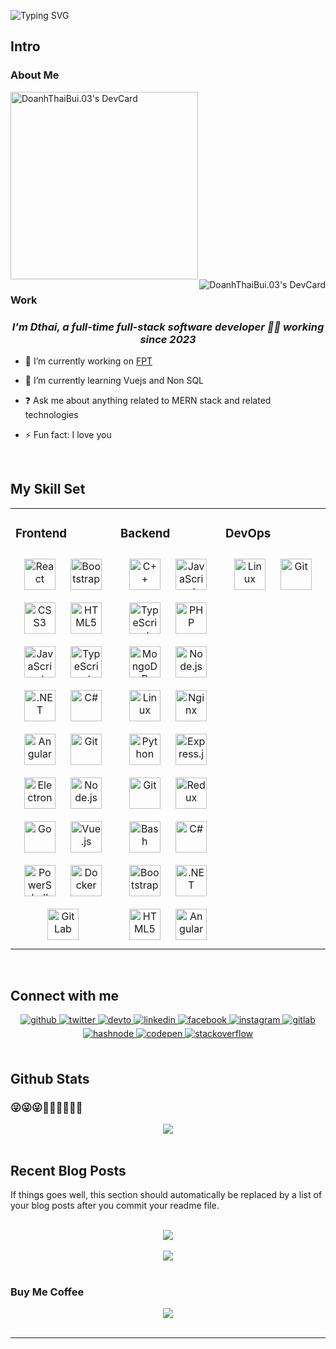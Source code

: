 ![Typing SVG](https://readme-typing-svg.demolab.com?font=Fira+Code+Retina&weight=600&pause=1000&color=F74BB7&background=1FFF3E00&center=true&vCenter=true&multiline=true&width=435&lines=Hello%2C+My+Name+is+DThai16gg)





## Intro  


### About Me  
<div>
  <a align="left" href="https://app.daily.dev/dthai16"><img src="https://api.daily.dev/devcards/1648b7ab7603493490760f70867f32f3.png?r=c2v" width="300" alt="DoanhThaiBui.03's DevCard"/></a>
  <img align="right" src="https://external-content.duckduckgo.com/iu/?u=https%3A%2F%2Fc.tenor.com%2FGfSX-u7VGM4AAAAC%2Fcoding.gif&f=1&nofb=1&ipt=30a4578d2ce88c9759b5ece6963fe00bd20c5151217f668964210898aaba2746&ipo=images"  alt="DoanhThaiBui.03's DevCard"/>
</div>  
  



### Work  
### ***<div align="center">I'm Dthai, a full-time full-stack software developer 👨‍💻 working since 2023 </div>***  
  

- 🔭 I’m currently working on [FPT](https://fpt.com.vn/en)  
  

- 🌱 I’m currently learning Vuejs and Non SQL  
  

- ❓ Ask me about anything related to MERN stack and related technologies  
  

- ⚡ Fun fact: I love you  
  

<br/>  


## My Skill Set  
<table><tr><td valign="top" width="33%">



### Frontend  
<div align="center">  
<a href="https://reactjs.org/" target="_blank"><img style="margin: 10px" src="https://profilinator.rishav.dev/skills-assets/react-original-wordmark.svg" alt="React" height="50" /></a>  
<a href="https://getbootstrap.com/docs/3.4/javascript/" target="_blank"><img style="margin: 10px" src="https://profilinator.rishav.dev/skills-assets/bootstrap-plain.svg" alt="Bootstrap" height="50" /></a>  
<a href="https://www.w3schools.com/css/" target="_blank"><img style="margin: 10px" src="https://profilinator.rishav.dev/skills-assets/css3-original-wordmark.svg" alt="CSS3" height="50" /></a>  
<a href="https://en.wikipedia.org/wiki/HTML5" target="_blank"><img style="margin: 10px" src="https://profilinator.rishav.dev/skills-assets/html5-original-wordmark.svg" alt="HTML5" height="50" /></a>  
<a href="https://www.javascript.com/" target="_blank"><img style="margin: 10px" src="https://profilinator.rishav.dev/skills-assets/javascript-original.svg" alt="JavaScript" height="50" /></a>  
<a href="https://www.typescriptlang.org/" target="_blank"><img style="margin: 10px" src="https://profilinator.rishav.dev/skills-assets/typescript-original.svg" alt="TypeScript" height="50" /></a>  
<a href="https://dotnet.microsoft.com/download/dotnet-framework" target="_blank"><img style="margin: 10px" src="https://profilinator.rishav.dev/skills-assets/dot-net-original-wordmark.svg" alt=".NET" height="50" /></a>  
<a href="https://docs.microsoft.com/en-us/dotnet/csharp/" target="_blank"><img style="margin: 10px" src="https://profilinator.rishav.dev/skills-assets/csharp-original.svg" alt="C#" height="50" /></a>  
<a href="https://angular.io/" target="_blank"><img style="margin: 10px" src="https://profilinator.rishav.dev/skills-assets/angularjs-original.svg" alt="Angular" height="50" /></a>  
<a href="https://github.com/" target="_blank"><img style="margin: 10px" src="https://profilinator.rishav.dev/skills-assets/git-scm-icon.svg" alt="Git" height="50" /></a>  
<a href="https://www.electronjs.org/" target="_blank"><img style="margin: 10px" src="https://profilinator.rishav.dev/skills-assets/electron-original.svg" alt="Electron" height="50" /></a>  
<a href="https://nodejs.org/" target="_blank"><img style="margin: 10px" src="https://profilinator.rishav.dev/skills-assets/nodejs-original-wordmark.svg" alt="Node.js" height="50" /></a>  
<a href="https://go.dev/" target="_blank"><img style="margin: 10px" src="https://profilinator.rishav.dev/skills-assets/go-original.svg" alt="Go" height="50" /></a>  
<a href="https://vuejs.org/" target="_blank"><img style="margin: 10px" src="https://profilinator.rishav.dev/skills-assets/vuejs-original-wordmark.svg" alt="Vue.js" height="50" /></a>  
<a href="https://docs.microsoft.com/en-us/powershell/" target="_blank"><img style="margin: 10px" src="https://profilinator.rishav.dev/skills-assets/powershell.png" alt="PowerShell" height="50" /></a>  
<a href="https://www.docker.com/" target="_blank"><img style="margin: 10px" src="https://profilinator.rishav.dev/skills-assets/docker-original-wordmark.svg" alt="Docker" height="50" /></a>  
<a href="https://about.gitlab.com/" target="_blank"><img style="margin: 10px" src="https://profilinator.rishav.dev/skills-assets/gitlab.svg" alt="GitLab" height="50" /></a>  
</div>

</td><td valign="top" width="33%">



### Backend  
<div align="center">  
<a href="https://www.cplusplus.com/" target="_blank"><img style="margin: 10px" src="https://profilinator.rishav.dev/skills-assets/cplusplus-original.svg" alt="C++" height="50" /></a>  
<a href="https://www.javascript.com/" target="_blank"><img style="margin: 10px" src="https://profilinator.rishav.dev/skills-assets/javascript-original.svg" alt="JavaScript" height="50" /></a>  
<a href="https://www.typescriptlang.org/" target="_blank"><img style="margin: 10px" src="https://profilinator.rishav.dev/skills-assets/typescript-original.svg" alt="TypeScript" height="50" /></a>  
<a href="https://www.php.net/" target="_blank"><img style="margin: 10px" src="https://profilinator.rishav.dev/skills-assets/php-original.svg" alt="PHP" height="50" /></a>  
<a href="https://www.mongodb.com/" target="_blank"><img style="margin: 10px" src="https://profilinator.rishav.dev/skills-assets/mongodb-original-wordmark.svg" alt="MongoDB" height="50" /></a>  
<a href="https://nodejs.org/" target="_blank"><img style="margin: 10px" src="https://profilinator.rishav.dev/skills-assets/nodejs-original-wordmark.svg" alt="Node.js" height="50" /></a>  
<a href="https://www.linux.org/" target="_blank"><img style="margin: 10px" src="https://profilinator.rishav.dev/skills-assets/linux-original.svg" alt="Linux" height="50" /></a>  
<a href="https://www.nginx.com/" target="_blank"><img style="margin: 10px" src="https://profilinator.rishav.dev/skills-assets/nginx-original.svg" alt="Nginx" height="50" /></a>  
<a href="https://www.python.org/" target="_blank"><img style="margin: 10px" src="https://profilinator.rishav.dev/skills-assets/python-original.svg" alt="Python" height="50" /></a>  
<a href="https://expressjs.com/" target="_blank"><img style="margin: 10px" src="https://profilinator.rishav.dev/skills-assets/express-original-wordmark.svg" alt="Express.js" height="50" /></a>  
<a href="https://github.com/" target="_blank"><img style="margin: 10px" src="https://profilinator.rishav.dev/skills-assets/git-scm-icon.svg" alt="Git" height="50" /></a>  
<a href="https://redux.js.org/" target="_blank"><img style="margin: 10px" src="https://profilinator.rishav.dev/skills-assets/redux-original.svg" alt="Redux" height="50" /></a>  
<a href="https://www.gnu.org/software/bash/" target="_blank"><img style="margin: 10px" src="https://profilinator.rishav.dev/skills-assets/gnu_bash-icon.svg" alt="Bash" height="50" /></a>  
<a href="https://docs.microsoft.com/en-us/dotnet/csharp/" target="_blank"><img style="margin: 10px" src="https://profilinator.rishav.dev/skills-assets/csharp-original.svg" alt="C#" height="50" /></a>  
<a href="https://getbootstrap.com/docs/3.4/javascript/" target="_blank"><img style="margin: 10px" src="https://profilinator.rishav.dev/skills-assets/bootstrap-plain.svg" alt="Bootstrap" height="50" /></a>  
<a href="https://dotnet.microsoft.com/download/dotnet-framework" target="_blank"><img style="margin: 10px" src="https://profilinator.rishav.dev/skills-assets/dot-net-original-wordmark.svg" alt=".NET" height="50" /></a>  
<a href="https://en.wikipedia.org/wiki/HTML5" target="_blank"><img style="margin: 10px" src="https://profilinator.rishav.dev/skills-assets/html5-original-wordmark.svg" alt="HTML5" height="50" /></a>  
<a href="https://angular.io/" target="_blank"><img style="margin: 10px" src="https://profilinator.rishav.dev/skills-assets/angularjs-original.svg" alt="Angular" height="50" /></a>  
</div>

</td><td valign="top" width="33%">



### DevOps  
<div align="center">  
<a href="https://www.linux.org/" target="_blank"><img style="margin: 10px" src="https://profilinator.rishav.dev/skills-assets/linux-original.svg" alt="Linux" height="50" /></a>  
<a href="https://github.com/" target="_blank"><img style="margin: 10px" src="https://profilinator.rishav.dev/skills-assets/git-scm-icon.svg" alt="Git" height="50" /></a>  
</div>

</td></tr></table>  

<br/>  


## Connect with me  
<div align="center">
<a href="https://github.com/Dthai16gg" target="_blank">
<img src=https://img.shields.io/badge/github-%2324292e.svg?&style=for-the-badge&logo=github&logoColor=white alt=github style="margin-bottom: 5px;" />
</a>
<a href="https://twitter.com/BiDoanhThi1" target="_blank">
<img src=https://img.shields.io/badge/twitter-%2300acee.svg?&style=for-the-badge&logo=twitter&logoColor=white alt=twitter style="margin-bottom: 5px;" />
</a>
<a href="https://dev.to/dthai16" target="_blank">
<img src=https://img.shields.io/badge/dev.to-%2308090A.svg?&style=for-the-badge&logo=dev.to&logoColor=white alt=devto style="margin-bottom: 5px;" />
</a>
<a href="https://linkedin.com/in/thaibg16" target="_blank">
<img src=https://img.shields.io/badge/linkedin-%231E77B5.svg?&style=for-the-badge&logo=linkedin&logoColor=white alt=linkedin style="margin-bottom: 5px;" />
</a>
<a href="https://www.facebook.com/dthai16gg" target="_blank">
<img src=https://img.shields.io/badge/facebook-%232E87FB.svg?&style=for-the-badge&logo=facebook&logoColor=white alt=facebook style="margin-bottom: 5px;" />
</a>
<a href="https://instagram.com/dthai16.gg" target="_blank">
<img src=https://img.shields.io/badge/instagram-%23000000.svg?&style=for-the-badge&logo=instagram&logoColor=white alt=instagram style="margin-bottom: 5px;" />
</a>
<a href="https://gitlab.com/Dthai16gg" target="_blank">
<img src=https://img.shields.io/badge/gitlab-330F63.svg?&style=for-the-badge&logo=gitlab&logoColor=white alt=gitlab style="margin-bottom: 5px;" />
</a>
<a href="https://hashnode.com/@dthai16gg" target="_blank">
<img src=https://img.shields.io/badge/hashnode-%232962FF.svg?&style=for-the-badge&logo=hashnode&logoColor=white alt=hashnode style="margin-bottom: 5px;" />
</a>
<a href="https://codepen.com/thai16-gg" target="_blank">
<img src=https://img.shields.io/badge/codepen-%23131417.svg?&style=for-the-badge&logo=codepen&logoColor=white alt=codepen style="margin-bottom: 5px;" />
</a>
<a href="https://stackoverflow.com/users/16666506/doanh-thái" target="_blank">
<img src=https://img.shields.io/badge/stackoverflow-%23F28032.svg?&style=for-the-badge&logo=stackoverflow&logoColor=white alt=stackoverflow style="margin-bottom: 5px;" />
</a>  
</div>  
  

<br/>  


## Github Stats  


### 😜😜😜🤷‍♂️🤷‍♂️🤷‍♂️  
<div align="center"><img src="https://github-readme-stats.vercel.app/api?username=Dthai16gg&show_icons=true&count_private=true&hide_border=true" align="center" /></div>  

<br/>  


## Recent Blog Posts  
<!-- BLOG-POST-LIST:START -->  
If things goes well, this section should automatically be replaced by a list of your blog posts after you commit your readme file. 
<!-- BLOG-POST-LIST:END -->  

<br/>  

<div align="center"><img src="https://spotify-github-profile.vercel.app/api/view?uid=31wk6v44xos2iwing5on35vtanfe&cover_image=true&theme=default&show_offline=false&background_color=121212&interchange=false" /></div>  

<br/>  

<div align="center">
<img src="https://komarev.com/ghpvc/?username=Dthai16gg&&style=flat-square" align="center" />
</div>  
  

<br/>  

### Buy Me Coffee  

<div align="center">
            <a href="#" target="_blank" style="display: inline-block;">
                <img
                    src="https://lh3.googleusercontent.com/L0iGbFvjWwWPEEvUVavGsN-Vye9N8LNsf0ZqaXT7DQrojDgMkbn4WcnXHB_Pb6hmjCuUYOvceDGVE0d21sCqI1FrE9v0-LhlbXLObrxKkdzfVebhbfMq8TdclB9zsFUUfcLeys8n4aqF5cP_kT9QlSkjlQ-sX6Jhjxsmrxx0Fdf0dBFJjVMTiEgJg0ogymlhRmCLuTfYdmlbYLjgBZhn6sExIKlzhjJXwovRM42QtpULA7oQ8agUB3bwK6ph2R3PiNXlYxawseY9vKB_78iJQp7FWYoGW5RZ9IZ82XiWbxslp4cVqV6PSv9r1oA0b1Rg_aBkT4n65WYQnQZCPAcOHJQufRQgiN7gHBTRmHaU8YtyGFZ-RTwTK0_HLQVyBk0nwvR3Lvth3QJr6XiY2CEnxEh2b5LTrjozm0mIncXnHSCaoghLHGNS8zdtrorQFH72cp8LIU3Xisp_PocKuFC3l1ZcdgPz1WCuSjjsoiABQFf2uojSVHe8_GC0x78icy9EnXGWrHskR9nWVplZkh3Skl3wW9WrW-oUZN2nKqSWZLf4xS-WRPfBw3V7NU1BqGNMNE4QI1daZLsoFK3JvS1qtihv8vCUC_mc9j0xl1IlN-b-9ynkmb_q2jkeUuGV7BwQEau9aaHtlvw-oKp7wYmosdJe9f1tIDbYKTW8GiFkuE_vp3M6GoZ_gg0qSdo5AQ6piSaGJD3M6bfdAuCxNKLIbD_DgAE4sprusp5DYksev8yFIrFtjhDoq6_olGiwkJA9Fh29TS1_dBuP33l95oqfCrPuG9XR66X2q8WUSphYtMpV1TRyKfAvIAcrmwtf1JHVzEMPA7Yu2QrnkY6He8Xt40v-8UdsvGZQVuG2kHO-wBjjEOOeuCnkdsmbiFxkGGCBBv8q5so2GbrpKD4mZqjmJwc2X0JanKbeHbk5BRt5qSHOcTYODkv7toU7-JmtyZNM_4RtAmHLRkqhdcgavhkidwvqtXfd9zgAf3eolDs6xNzVZSjw7Gm6eJ_aAw=w180-h220-no?authuser=0" 
                    align="center"
                />
            </a>
</div>
<br />

----

